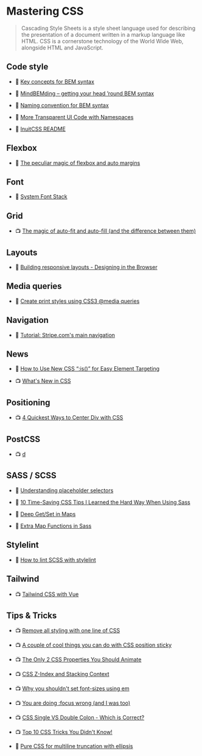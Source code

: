 # Mastering CSS

> Cascading Style Sheets is a style sheet language used for describing the presentation of a document written in a markup language like HTML. CSS is a cornerstone technology of the World Wide Web, alongside HTML and JavaScript.

## Code style

- 📖 [Key concepts for BEM syntax](https://en.bem.info/methodology/key-concepts/)

- 📖 [MindBEMding – getting your head ’round BEM syntax](https://csswizardry.com/2013/01/mindbemding-getting-your-head-round-bem-syntax/)

- 📖 [Naming convention for BEM syntax](https://en.bem.info/methodology/naming-convention/)

- 📖 [More Transparent UI Code with Namespaces](https://csswizardry.com/2015/03/more-transparent-ui-code-with-namespaces/)

- 📖 [InuitCSS README](https://github.com/inuitcss/inuitcss/blob/develop/README.md)

## Flexbox

- 📖 [The peculiar magic of flexbox and auto margins](https://css-tricks.com/the-peculiar-magic-of-flexbox-and-auto-margins/)

## Font

- 📖 [System Font Stack](https://css-tricks.com/snippets/css/system-font-stack/)

## Grid

- 📺 [The magic of auto-fit and auto-fill (and the difference between them)](https://www.youtube.com/watch?v=qjJR3qYCd54)

## Layouts

- 📖 [Building responsive layouts - Designing in the Browser](https://www.youtube.com/watch?v=K1POS8yPqa8)

## Media queries

- 📖 [Create print styles using CSS3 @media queries](https://benfrain.com/create-print-styles-using-css3-media-queries/)

## Navigation

- 📖 [Tutorial: Stripe.com's main navigation](https://lokeshdhakar.com/dev-201-stripe.coms-main-navigation/)

## News

- 📖 [How to Use New CSS “:is()” for Easy Element Targeting](https://webdesign.tutsplus.com/articles/new-css-is-for-easy-element-targeting--cms-34223)

- 📺 [What's New in CSS](https://www.youtube.com/watch?v=107JV5MpgUU)

## Positioning

- 📺 [4 Quickest Ways to Center Div with CSS](https://www.youtube.com/watch?v=mVYgtzDLZfY)

## PostCSS

- 📺 [d](https://www.youtube.com/watch?v=WhCXiEwdU1A)

## SASS / SCSS

- 📖 [Understanding placeholder selectors](http://thesassway.com/intermediate/understanding-placeholder-selectors)

- 📖 [10 Time-Saving CSS Tips I Learned the Hard Way When Using Sass](https://www.telerik.com/blogs/10-time-saving-css-tips-i-learned-the-hard-way-when-using-sass)

- 📖 [Deep Get/Set in Maps](https://css-tricks.com/snippets/sass/deep-getset-maps/)

- 📖 [Extra Map Functions in Sass](https://www.sitepoint.com/extra-map-functions-sass/)

## Stylelint

- 📖 [How to lint SCSS with stylelint](https://medium.com/@bjankord/how-to-lint-scss-with-stylelint-dc87809a9878)

## Tailwind

- 📺 [Tailwind CSS with Vue](https://www.youtube.com/watch?v=ZAjUGkhqUP4)

## Tips & Tricks

- 📺 [Remove all styling with one line of CSS](https://www.youtube.com/watch?v=0GcTUor2ANw)

- 📺 [A couple of cool things you can do with CSS position sticky](https://www.youtube.com/watch?v=8TyoihVGErI)

- 📺 [The Only 2 CSS Properties You Should Animate](https://www.youtube.com/watch?v=N5EW4HnF6FU)

- 📺 [CSS Z-Index and Stacking Context](https://www.youtube.com/watch?v=uS8l4YRXbaw)

- 📺 [Why you shouldn't set font-sizes using em](https://www.youtube.com/watch?v=pautqDqa54I)

- 📺 [You are doing :focus wrong (and I was too)](https://www.youtube.com/watch?v=Mvu5OMGcdVA)

- 📺 [CSS Single VS Double Colon - Which is Correct?](https://www.youtube.com/watch?v=B3Er3gnVxHI)

- 📺 [Top 10 CSS Tricks You Didn't Know!](https://www.youtube.com/watch?v=CxC925yUxSI)

- 📖 [Pure CSS for multiline truncation with ellipsis](http://hackingui.com/front-end/a-pure-css-solution-for-multiline-text-truncation/)
